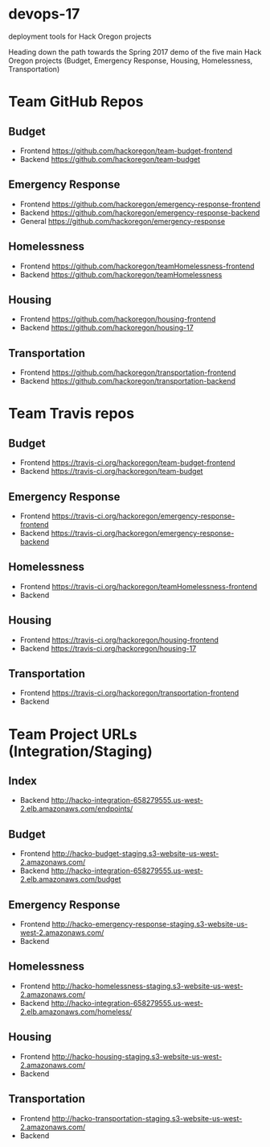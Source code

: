 # devops-17
deployment tools for Hack Oregon projects

Heading down the path towards the Spring 2017 demo of the five main Hack Oregon projects (Budget, Emergency Response, Housing, Homelessness, Transportation)


# Team GitHub Repos
## Budget
- Frontend https://github.com/hackoregon/team-budget-frontend
- Backend https://github.com/hackoregon/team-budget

## Emergency Response
- Frontend https://github.com/hackoregon/emergency-response-frontend  
- Backend https://github.com/hackoregon/emergency-response-backend  
- General https://github.com/hackoregon/emergency-response  

## Homelessness
- Frontend https://github.com/hackoregon/teamHomelessness-frontend
- Backend https://github.com/hackoregon/teamHomelessness

## Housing
- Frontend https://github.com/hackoregon/housing-frontend
- Backend https://github.com/hackoregon/housing-17

## Transportation
- Frontend https://github.com/hackoregon/transportation-frontend
- Backend https://github.com/hackoregon/transportation-backend

# Team Travis repos
## Budget
- Frontend https://travis-ci.org/hackoregon/team-budget-frontend
- Backend https://travis-ci.org/hackoregon/team-budget

## Emergency Response
- Frontend https://travis-ci.org/hackoregon/emergency-response-frontend
- Backend https://travis-ci.org/hackoregon/emergency-response-backend  

## Homelessness
- Frontend https://travis-ci.org/hackoregon/teamHomelessness-frontend
- Backend 

## Housing
- Frontend https://travis-ci.org/hackoregon/housing-frontend
- Backend https://travis-ci.org/hackoregon/housing-17

## Transportation
- Frontend https://travis-ci.org/hackoregon/transportation-frontend
- Backend 

# Team Project URLs (Integration/Staging)
## Index
- Backend http://hacko-integration-658279555.us-west-2.elb.amazonaws.com/endpoints/

## Budget
- Frontend http://hacko-budget-staging.s3-website-us-west-2.amazonaws.com/
- Backend http://hacko-integration-658279555.us-west-2.elb.amazonaws.com/budget

## Emergency Response
- Frontend http://hacko-emergency-response-staging.s3-website-us-west-2.amazonaws.com/
- Backend 

## Homelessness
- Frontend http://hacko-homelessness-staging.s3-website-us-west-2.amazonaws.com/
- Backend http://hacko-integration-658279555.us-west-2.elb.amazonaws.com/homeless/

## Housing
- Frontend http://hacko-housing-staging.s3-website-us-west-2.amazonaws.com/
- Backend 

## Transportation
- Frontend http://hacko-transportation-staging.s3-website-us-west-2.amazonaws.com/
- Backend 
